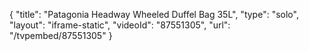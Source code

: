{
    "title": "Patagonia Headway Wheeled Duffel Bag 35L",
    "type": "solo",
    "layout": "iframe-static",
    "videoId": "87551305",
    "url": "\/tvpembed\/87551305"
}